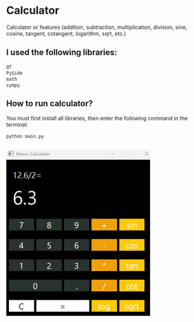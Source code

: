 # Calculator
Calculator or features (addition, subtraction, multiplication, division, sine, cosine, tangent, cotangent, logarithm, sqrt, etc.)
## I used the following libraries:
```
QT
PySide
math
sympy
```
## How to run calculator?
You must first install all libraries, then enter the following command in the terminal:
```
python main.py
```

## 

![" Calculator "](https://github.com/Moein-Moatali-2006/Pylearn7/blob/main/GUI/Assignment%2017/Calculator/pictuer/result.png)